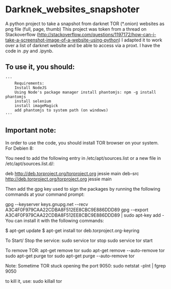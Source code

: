 # Darknek_websites_snapshoter
A python project to take a snapshot from darknet TOR (*.onion) websites as png file (full, page, thumb)
This project was token from a thread on Stackoverflow (http://stackoverflow.com/questions/1197172/how-can-i-take-a-screenshot-image-of-a-website-using-python)
I adapted it to work over a list of darknet website and be able to access via a proxt.
I have the code in .py and .ipynb.

## To use it, you should: 
    '''
        Requirements:
        Install NodeJS
        Using Node's package manager install phantomjs: npm -g install phantomjs
        install selenium
        install imageMagick 
        add phantomjs to system path (on windows)
    '''
    
 ## Important note:
 
 In order to use the code, you should install TOR browser on your system. 
 For Debien 8:
 
 You need to add the following entry in /etc/apt/sources.list or a new file in /etc/apt/sources.list.d/:

deb http://deb.torproject.org/torproject.org jessie main
deb-src http://deb.torproject.org/torproject.org jessie main


Then add the gpg key used to sign the packages by running the following commands at your command prompt:

gpg --keyserver keys.gnupg.net --recv A3C4F0F979CAA22CDBA8F512EE8CBC9E886DDD89
gpg --export A3C4F0F979CAA22CDBA8F512EE8CBC9E886DDD89 | sudo apt-key add -
You can install it with the following commands:

$ apt-get update
$ apt-get install tor deb.torproject.org-keyring

To Start/ Stop the service:
sudo service tor stop
sudo service tor start

To remove TOR:
apt-get remove tor
sudo apt-get remove --auto-remove tor
sudo apt-get purge tor
sudo apt-get purge --auto-remove tor

Note: Sometime TOR stuck opening the port 9050:
sudo netstat -plnt | fgrep 9050

to kill it, use:
sudo killall tor

    
    
